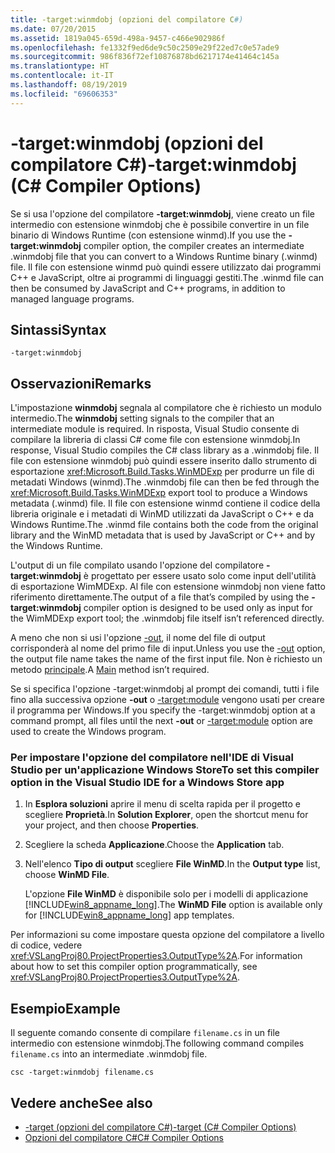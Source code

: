 ```yaml
---
title: -target:winmdobj (opzioni del compilatore C#)
ms.date: 07/20/2015
ms.assetid: 1819a045-659d-498a-9457-c466e902986f
ms.openlocfilehash: fe1332f9ed6de9c50c2509e29f22ed7c0e57ade9
ms.sourcegitcommit: 986f836f72ef10876878bd6217174e41464c145a
ms.translationtype: HT
ms.contentlocale: it-IT
ms.lasthandoff: 08/19/2019
ms.locfileid: "69606353"
---
```

# <a name="-targetwinmdobj-c-compiler-options"></a><span data-ttu-id="7f0ed-102">-target:winmdobj (opzioni del compilatore C#)</span><span class="sxs-lookup"><span data-stu-id="7f0ed-102">-target:winmdobj (C# Compiler Options)</span></span>
<span data-ttu-id="7f0ed-103">Se si usa l'opzione del compilatore **-target:winmdobj**, viene creato un file intermedio con estensione winmdobj che è possibile convertire in un file binario di Windows Runtime (con estensione winmd).</span><span class="sxs-lookup"><span data-stu-id="7f0ed-103">If you use the **-target:winmdobj** compiler option, the compiler creates an intermediate .winmdobj file that you can convert to a Windows Runtime binary (.winmd) file.</span></span> <span data-ttu-id="7f0ed-104">Il file con estensione winmd può quindi essere utilizzato dai programmi C++ e JavaScript, oltre ai programmi di linguaggi gestiti.</span><span class="sxs-lookup"><span data-stu-id="7f0ed-104">The .winmd file can then be consumed by JavaScript and C++ programs, in addition to managed language programs.</span></span>  
  
## <a name="syntax"></a><span data-ttu-id="7f0ed-105">Sintassi</span><span class="sxs-lookup"><span data-stu-id="7f0ed-105">Syntax</span></span>  
  
```console  
-target:winmdobj  
```  
  
## <a name="remarks"></a><span data-ttu-id="7f0ed-106">Osservazioni</span><span class="sxs-lookup"><span data-stu-id="7f0ed-106">Remarks</span></span>  
 <span data-ttu-id="7f0ed-107">L'impostazione **winmdobj** segnala al compilatore che è richiesto un modulo intermedio.</span><span class="sxs-lookup"><span data-stu-id="7f0ed-107">The **winmdobj** setting signals to the compiler that an intermediate module is required.</span></span> <span data-ttu-id="7f0ed-108">In risposta, Visual Studio consente di compilare la libreria di classi C# come file con estensione winmdobj.</span><span class="sxs-lookup"><span data-stu-id="7f0ed-108">In response, Visual Studio compiles the C# class library as a .winmdobj file.</span></span> <span data-ttu-id="7f0ed-109">Il file con estensione winmdobj può quindi essere inserito dallo strumento di esportazione <xref:Microsoft.Build.Tasks.WinMDExp> per produrre un file di metadati Windows (winmd).</span><span class="sxs-lookup"><span data-stu-id="7f0ed-109">The .winmdobj file can then be fed through the <xref:Microsoft.Build.Tasks.WinMDExp> export tool to produce a Windows metadata (.winmd) file.</span></span> <span data-ttu-id="7f0ed-110">Il file con estensione winmd contiene il codice della libreria originale e i metadati di WinMD utilizzati da JavaScript o C++ e da Windows Runtime.</span><span class="sxs-lookup"><span data-stu-id="7f0ed-110">The .winmd file contains both the code from the original library and the WinMD metadata that is used by JavaScript or C++ and by the Windows Runtime.</span></span>  
  
 <span data-ttu-id="7f0ed-111">L'output di un file compilato usando l'opzione del compilatore **-target:winmdobj** è progettato per essere usato solo come input dell'utilità di esportazione WimMDExp. Al file con estensione winmdobj non viene fatto riferimento direttamente.</span><span class="sxs-lookup"><span data-stu-id="7f0ed-111">The output of a file that’s compiled by using the **-target:winmdobj** compiler option is designed to be used only as input for the WimMDExp export tool; the .winmdobj file itself isn’t referenced directly.</span></span>  
  
 <span data-ttu-id="7f0ed-112">A meno che non si usi l'opzione [-out](./out-compiler-option.md), il nome del file di output corrisponderà al nome del primo file di input.</span><span class="sxs-lookup"><span data-stu-id="7f0ed-112">Unless you use the [-out](./out-compiler-option.md) option, the output file name takes the name of the first input file.</span></span> <span data-ttu-id="7f0ed-113">Non è richiesto un metodo [principale](../../programming-guide/main-and-command-args/index.md).</span><span class="sxs-lookup"><span data-stu-id="7f0ed-113">A [Main](../../programming-guide/main-and-command-args/index.md) method isn’t required.</span></span>  
  
 <span data-ttu-id="7f0ed-114">Se si specifica l'opzione -target:winmdobj al prompt dei comandi, tutti i file fino alla successiva opzione **-out** o [-target:module](./target-module-compiler-option.md) vengono usati per creare il programma per Windows.</span><span class="sxs-lookup"><span data-stu-id="7f0ed-114">If you specify the -target:winmdobj option at a command prompt, all files until the next **-out** or [-target:module](./target-module-compiler-option.md) option are used to create the Windows program.</span></span>  
  
### <a name="to-set-this-compiler-option-in-the-visual-studio-ide-for-a-windows-store-app"></a><span data-ttu-id="7f0ed-115">Per impostare l'opzione del compilatore nell'IDE di Visual Studio per un'applicazione Windows Store</span><span class="sxs-lookup"><span data-stu-id="7f0ed-115">To set this compiler option in the Visual Studio IDE for a Windows Store app</span></span>  
  
1. <span data-ttu-id="7f0ed-116">In **Esplora soluzioni** aprire il menu di scelta rapida per il progetto e scegliere **Proprietà**.</span><span class="sxs-lookup"><span data-stu-id="7f0ed-116">In **Solution Explorer**, open the shortcut menu for your project, and then choose **Properties**.</span></span>  
  
2. <span data-ttu-id="7f0ed-117">Scegliere la scheda **Applicazione**.</span><span class="sxs-lookup"><span data-stu-id="7f0ed-117">Choose the **Application** tab.</span></span>  
  
3. <span data-ttu-id="7f0ed-118">Nell'elenco **Tipo di output** scegliere **File WinMD**.</span><span class="sxs-lookup"><span data-stu-id="7f0ed-118">In the **Output type** list, choose **WinMD File**.</span></span>  
  
     <span data-ttu-id="7f0ed-119">L'opzione **File WinMD** è disponibile solo per i modelli di applicazione [!INCLUDE[win8_appname_long](~/includes/win8-appname-long-md.md)].</span><span class="sxs-lookup"><span data-stu-id="7f0ed-119">The **WinMD File** option is available only for [!INCLUDE[win8_appname_long](~/includes/win8-appname-long-md.md)] app templates.</span></span>  
  
 <span data-ttu-id="7f0ed-120">Per informazioni su come impostare questa opzione del compilatore a livello di codice, vedere <xref:VSLangProj80.ProjectProperties3.OutputType%2A>.</span><span class="sxs-lookup"><span data-stu-id="7f0ed-120">For information about how to set this compiler option programmatically, see <xref:VSLangProj80.ProjectProperties3.OutputType%2A>.</span></span>  
  
## <a name="example"></a><span data-ttu-id="7f0ed-121">Esempio</span><span class="sxs-lookup"><span data-stu-id="7f0ed-121">Example</span></span>  
 <span data-ttu-id="7f0ed-122">Il seguente comando consente di compilare `filename.cs` in un file intermedio con estensione winmdobj.</span><span class="sxs-lookup"><span data-stu-id="7f0ed-122">The following command compiles `filename.cs` into an intermediate .winmdobj file.</span></span>  
  
```console  
csc -target:winmdobj filename.cs  
```  
  
## <a name="see-also"></a><span data-ttu-id="7f0ed-123">Vedere anche</span><span class="sxs-lookup"><span data-stu-id="7f0ed-123">See also</span></span>

- [<span data-ttu-id="7f0ed-124">-target (opzioni del compilatore C#)</span><span class="sxs-lookup"><span data-stu-id="7f0ed-124">-target (C# Compiler Options)</span></span>](./target-compiler-option.md)
- [<span data-ttu-id="7f0ed-125">Opzioni del compilatore C#</span><span class="sxs-lookup"><span data-stu-id="7f0ed-125">C# Compiler Options</span></span>](./index.md)
